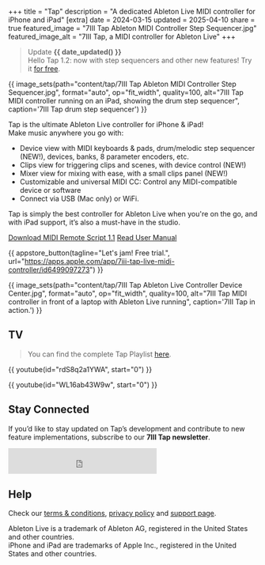 +++
title = "Tap"
description = "A dedicated Ableton Live MIDI controller for iPhone and iPad"
[extra]
date = 2024-03-15
updated = 2025-04-10
share = true
featured_image = "7III Tap Ableton MIDI Controller Step Sequencer.jpg"
featured_image_alt = "7III Tap, a MIDI controller for Ableton Live"
+++
>Update **{{ date_updated() }}**  
>Hello Tap 1.2: now with step sequencers and other new features! 
>Try it [for free](https://apps.apple.com/app/7iii-tap-live-midi-controller/id6499097273).

{{ image_sets(path="content/tap/7III Tap Ableton MIDI Controller Step Sequencer.jpg", format="auto", op="fit_width", quality=100, alt="7III Tap MIDI controller running on an iPad, showing the drum step sequencer", caption='7III Tap drum step sequencer') }}


Tap is the ultimate Ableton Live controller for iPhone & iPad!  
Make music anywhere you go with:

- Device view with MIDI keyboards & pads, drum/melodic step sequencer (NEW!), devices, banks, 8 parameter encoders, etc.
- Clips view for triggering clips and scenes, with device control (NEW!)
- Mixer view for mixing with ease, with a small clips panel (NEW!)
- Customizable and universal MIDI CC: Control any MIDI-compatible device or software
- Connect via USB (Mac only) or WiFi.

Tap is simply the best controller for Ableton Live when you're on the go, and with iPad support, it’s also a must-have in the studio.

<!-- <div class="button"> -->
<a href="https://project7iii.com/tap/Tap.zip" class="btn" id="yellowButton" download>Download MIDI Remote Script 1.1</a> <a href="/tap/manual" class="btn" id="yellowButton">Read User Manual</a>
<!-- </div> -->

{{ appstore_button(tagline="Let's jam! Free trial.", url="https://apps.apple.com/app/7iii-tap-live-midi-controller/id6499097273") }}

{{ image_sets(path="content/tap/7III Tap Ableton Live Controller Device Center.jpg", format="auto", op="fit_width", quality=100, alt="7III Tap MIDI controller in front of a laptop with Ableton Live running", caption='7III Tap in action.') }}

## TV
>You can find the complete Tap Playlist [here](https://youtube.com/playlist?list=PLcN8qnz0I9JhlHCpBz7QITk3D2pSIf0Qo&si=44xqGsoMvxHOu0Pp).

{{ youtube(id="rdS8q2a1YWA", start="0") }}

{{ youtube(id="WL16ab43W9w", start="0") }}

## Stay Connected
If you’d like to stay updated on Tap’s development and contribute to new feature implementations, subscribe to our **7III Tap newsletter**.
<iframe src="https://embeds.beehiiv.com/ca2f2e50-b638-498a-a4b4-8e1b29f0cc5e?slim=true" data-test-id="beehiiv-embed" height="52" frameborder="0" scrolling="no" style="margin: 0; border-radius: 0px !important; background-color: transparent;"></iframe>

## Help
Check our [terms & conditions](/tap/terms-and-conditions), [privacy policy](/tap/privacy-policy) and [support page](/tap/support).

<div class="footnote-definition"><p>Ableton Live is a trademark of Ableton AG, registered in the United States and other countries.
<br>iPhone and iPad are trademarks of Apple Inc., registered in the United States and other countries.</p></div>